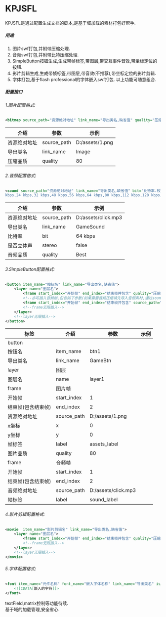 # KPJSFL
  KPJSFL是通过配置生成文档的脚本,是基于域加载的素材打包好帮手.
##### 用途
1. 图片swf打包,并附带压缩处理. 
2. 音频swf打包,并附带比特压缩处理. 
3. SimpleButton按钮生成,生成带帧标签,带图层,带交互事件音效,带坐标定位的按钮. 
4. 影片剪辑生成,生成带帧标签,带图层,带音效(不推荐),带坐标定位的影片剪辑.
5. 字体打包,基于flash professional的字体嵌入swf打包.
以上功能可随意组合.


##### 配置接口
###### 1.图片配置格式:
```xml
<bitmap source_path="资源绝对地址" link_name="导出类名,缺省值" quality="压缩品质,缺省值"/>
```

介绍|参数|示例
---|---|---
资源绝对地址|source_path|D:/assets/1.png
导出类名|link_name|Image
压缩品质|quality|80

###### 2.音频配置格式:
```xml
<sound source_path="资源绝对地址" link_name="导出类名,缺省值" bit="比特率.枚举值:(8 kbps,16 kbps,20
kbps,24 kbps,32 kbps,48 kbps,56 kbps,64 kbps,80 kbps,112 kbps,128 kbps,160 kbps)" stereo="是否是立体声(true),单声道(false)" quality="压缩品质.枚举值(Fast,Medium,Best)"/>
```

介绍|参数|示例
---|---|---
资源绝对地址|source_path|D:/assets/click.mp3
导出类名|link_name|GameSound
比特率|bit|64 kbps
是否立体声|stereo|false
音频品质|quality|Best


###### 3.SimpleButton配置格式:
```xml
<button item_name="按钮名" link_name="导出类名,缺省值">
    <layer name="图层名">
		<frame start_index="开始帧" end_index="结束帧并包含" quality="压缩品质,缺省值" label="帧标签,缺省值" source_path="资源绝对地址,缺省则空帧" x="坐标x" y="坐标y"/>
		<!--亦可插入音频帧,包含如下参数(如果需要音频压缩请先导入音频素材,通过sound标签-->
		<frame start_index="开始帧" end_index="结束帧并包含" source_path="音频资源绝对地址" label="帧标签,缺省值"/>
		<!--frame无限插入-->
	</layer>
	<!--layer无限插入-->
</button>
```
标签|介绍|参数|示例
---|---|---|---
button|
|按钮名|item_name|btn1
|导出类名|link_name|GameBtn
layer|图层
|图层名|name|layer1
frame|图片帧
|开始帧|start_index|1
|结束帧(包含结束帧)|end_index|2
|资源绝对地址|source_path|D:/assets/1.png
|x坐标|x|0
|y坐标|y|0
|帧标签|label|assets_label
|图片品质|quality|80
frame|音频帧
|开始帧|start_index|1
|结束帧(包含结束帧)|end_index|2
|音频绝对地址|source_path|D:/assets/click.mp3
|帧标签|label|sound_label



###### 4.影片剪辑配置格式:
```xml
<movie  item_name="影片剪辑名" link_name="导出类名,缺省值">
	<layer name="图层名">
        <frame start_index="开始帧" end_index="结束帧并包含" quality="压缩品质,缺省值" label="帧标签,缺省值" source_path="资源绝对地址,缺省则空白关键帧" x="坐标x" y="坐标y"/>
        <!--frame无限插入-->
    </layer>
    <!--layer无限插入-->
</movie>
```
###### 5.字体配置格式:
```xml
<font item_name="元件名称" font_name="嵌入字体名称" link_name="导出类名" is_FTE="是否使用FTE引擎" bold="加粗(true,false)" italic="斜体(true,false)" embed_ranges="字体嵌入对话框中可以选择的项目对应 like 1|3|5">
    <![CDATA[嵌入的字符]]>
</font>
```
textField,matrix控制等功能待续. <br>
基于域的加载管理,安全省心.




